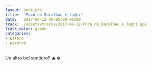 ```yaml
---
layout: sentiero
title:  "Poco do Bacalhau e laghi"
date:   2017-08-12 09:05:00 +0100
track:  /assets/tracks/2017-08-12-Poco_do_Bacalhau_e_laghi.gpx
track_color: green
categories:
- Estero
- Azzorre
---
```


Un altro bel sentiero!! :mountain: :snowflake: